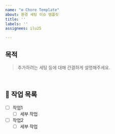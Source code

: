 ```yaml
---
name: "⚙️ Chore Template"
about: 환경 세팅 이슈 템플릿
title: ''
labels: ''
assignees: ilu25

---
```


## 목적
> 추가하려는 세팅 등에 대해 간결하게 설명해주세요.

<br>

## 📝 작업 목록
- [ ] 작업1
    - [ ] 세부 작업
- [ ] 작업2
    - [ ] 세부 작업

<br>

<!-- 
## 💡 참고자료

-->
